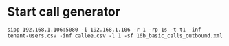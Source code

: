# Start call generator

    sipp 192.168.1.106:5080 -i 192.168.1.106 -r 1 -rp 1s -t t1 -inf tenant-users.csv -inf callee.csv -l 1 -sf 16b_basic_calls_outbound.xml 

